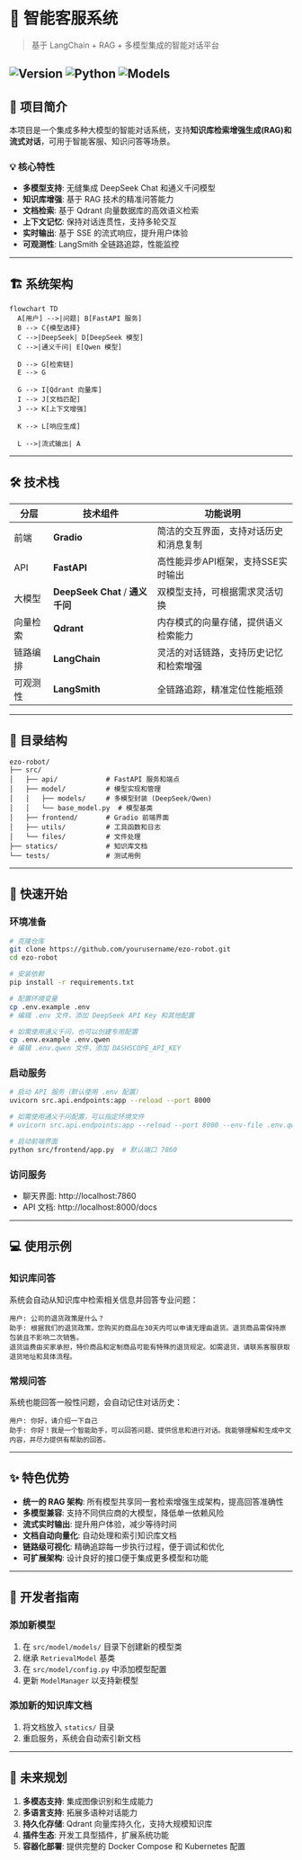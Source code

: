 # 🤖 智能客服系统

> 基于 LangChain + RAG + 多模型集成的智能对话平台

![Version](https://img.shields.io/badge/版本-1.0.0-blue)
![Python](https://img.shields.io/badge/Python-3.9+-green)
![Models](https://img.shields.io/badge/Models-DeepSeek_Qwen-orange)
---

## 📖 项目简介

本项目是一个集成多种大模型的智能对话系统，支持**知识库检索增强生成(RAG)**和**流式对话**，可用于智能客服、知识问答等场景。

### 💡 核心特性

- **多模型支持**: 无缝集成 DeepSeek Chat 和通义千问模型
- **知识库增强**: 基于 RAG 技术的精准问答能力
- **文档检索**: 基于 Qdrant 向量数据库的高效语义检索
- **上下文记忆**: 保持对话连贯性，支持多轮交互
- **实时输出**: 基于 SSE 的流式响应，提升用户体验
- **可观测性**: LangSmith 全链路追踪，性能监控

---

## 🏗️ 系统架构

```mermaid
flowchart TD
  A[用户] -->|问题| B[FastAPI 服务]
  B --> C{模型选择}
  C -->|DeepSeek| D[DeepSeek 模型]
  C -->|通义千问| E[Qwen 模型]
  
  D --> G[检索链]
  E --> G
  
  G --> I[Qdrant 向量库]
  I --> J[文档匹配]
  J --> K[上下文增强]
  
  K --> L[响应生成]
  
  L -->|流式输出| A
```

---

## 🛠️ 技术栈

| 分层 | 技术组件 | 功能说明 |
|------|----------|----------|
| 前端 | **Gradio** | 简洁的交互界面，支持对话历史和消息复制 |
| API | **FastAPI** | 高性能异步API框架，支持SSE实时输出 |
| 大模型 | **DeepSeek Chat** / **通义千问** | 双模型支持，可根据需求灵活切换 |
| 向量检索 | **Qdrant** | 内存模式的向量存储，提供语义检索能力 |
| 链路编排 | **LangChain** | 灵活的对话链路，支持历史记忆和检索增强 |
| 可观测性 | **LangSmith** | 全链路追踪，精准定位性能瓶颈 |

---

## 📂 目录结构

```
ezo-robot/
├── src/
│   ├── api/            # FastAPI 服务和端点
│   ├── model/          # 模型实现和管理
│   │   ├── models/     # 多模型封装 (DeepSeek/Qwen)
│   │   └── base_model.py  # 模型基类
│   ├── frontend/       # Gradio 前端界面
│   ├── utils/          # 工具函数和日志
│   └── files/          # 文件处理
├── statics/            # 知识库文档
└── tests/              # 测试用例
```

---

## 🚀 快速开始

### 环境准备

```bash
# 克隆仓库
git clone https://github.com/yourusername/ezo-robot.git
cd ezo-robot

# 安装依赖
pip install -r requirements.txt

# 配置环境变量
cp .env.example .env
# 编辑 .env 文件，添加 DeepSeek API Key 和其他配置

# 如需使用通义千问，也可以创建专用配置
cp .env.example .env.qwen
# 编辑 .env.qwen 文件，添加 DASHSCOPE_API_KEY
```

### 启动服务

```bash
# 启动 API 服务（默认使用 .env 配置）
uvicorn src.api.endpoints:app --reload --port 8000

# 如需使用通义千问配置，可以指定环境文件
# uvicorn src.api.endpoints:app --reload --port 8000 --env-file .env.qwen

# 启动前端界面
python src/frontend/app.py  # 默认端口 7860
```

### 访问服务

- 聊天界面: http://localhost:7860
- API 文档: http://localhost:8000/docs

---

## 💻 使用示例

### 知识库问答

系统会自动从知识库中检索相关信息并回答专业问题：

```
用户: 公司的退货政策是什么？
助手: 根据我们的退货政策，您购买的商品在30天内可以申请无理由退货。退货商品需保持原包装且不影响二次销售。
退货运费由买家承担，特价商品和定制商品可能有特殊的退货规定。如需退货，请联系客服获取退货地址和具体流程。
```

### 常规问答

系统也能回答一般性问题，会自动记住对话历史：

```
用户: 你好，请介绍一下自己
助手: 你好！我是一个智能助手，可以回答问题、提供信息和进行对话。我能够理解和生成中文内容，并尽力提供有帮助的回答。
```

---

## ✨ 特色优势

- **统一的 RAG 架构**: 所有模型共享同一套检索增强生成架构，提高回答准确性
- **多模型兼容**: 支持不同供应商的大模型，降低单一依赖风险
- **流式实时输出**: 提升用户体验，减少等待时间
- **文档自动向量化**: 自动处理和索引知识库文档
- **链路级可视化**: 精确追踪每一步执行过程，便于调试和优化
- **可扩展架构**: 设计良好的接口便于集成更多模型和功能

---

## 📝 开发者指南

### 添加新模型

1. 在 `src/model/models/` 目录下创建新的模型类
2. 继承 `RetrievalModel` 基类
3. 在 `src/model/config.py` 中添加模型配置
4. 更新 `ModelManager` 以支持新模型

### 添加新的知识库文档

1. 将文档放入 `statics/` 目录
2. 重启服务，系统会自动索引新文档

---

## 🔮 未来规划

1. **多模态支持**: 集成图像识别和生成能力
2. **多语言支持**: 拓展多语种对话能力
3. **持久化存储**: Qdrant 向量库持久化，支持大规模知识库
4. **插件生态**: 开发工具型插件，扩展系统功能
5. **容器化部署**: 提供完整的 Docker Compose 和 Kubernetes 配置

